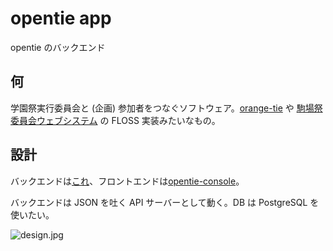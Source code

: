 # opentie app

opentie のバックエンド

## 何

学園祭実行委員会と (企画) 参加者をつなぐソフトウェア。[orange-tie](https://login.sohosai.tsukuba.ac.jp/) や [駒場祭委員会ウェブシステム](https://www.komabasai.net/65/system/) の FLOSS 実装みたいなもの。

## 設計

バックエンドは[これ](https://github.com/opentie/opentie-app)、フロントエンドは[opentie-console](https://github.com/opentie/opentie-console)。

バックエンドは JSON を吐く API サーバーとして動く。DB は PostgreSQL を使いたい。

![design.jpg](https://github.com/opentie/opentie-app/wiki/design.jpg)
